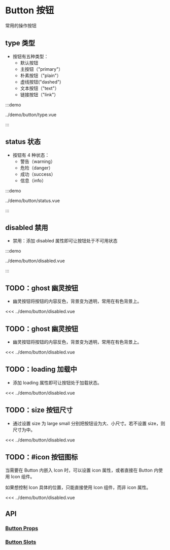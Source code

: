 <script setup>
import demoType from '../demo/button/type.vue';
import demoStatus from '../demo/button/status.vue';
import demoDisabled from '../demo/button/disabled.vue';
</script>

# Button 按钮

常用的操作按钮

## type 类型

<!-- 介绍 -->

- 按钮有五种类型：
  - 默认按钮
  - 主按钮（"primary"）
  - 朴素按钮（"plain"）
  - 虚线按钮("dashed")
  - 文本按钮（"text"）
  - 链接按钮（"link"）

:::demo

../demo/button/type.vue

:::

## status 状态

- 按钮有 4 种状态：
  - 警告（warning）
  - 危险（danger）
  - 成功（success）
  - 信息（info）

:::demo

../demo/button/status.vue

:::

## disabled 禁用

- 禁用：添加 disabled 属性即可让按钮处于不可用状态

:::demo

../demo/button/disabled.vue

:::

## TODO：ghost 幽灵按钮

<!-- 介绍  -->

- 幽灵按钮将按钮的内容反色，背景变为透明，常用在有色背景上。

<!-- 展示组件 -->

<demoDisabled></demoDisabled>

<!-- 展示源码 -->

<<< ../demo/button/disabled.vue

## TODO：ghost 幽灵按钮

<!-- 介绍  -->

- 幽灵按钮将按钮的内容反色，背景变为透明，常用在有色背景上。

<!-- 展示组件 -->

<demoDisabled></demoDisabled>

<!-- 展示源码 -->

<<< ../demo/button/disabled.vue

## TODO：loading 加载中

<!-- 介绍  -->

- 添加 loading 属性即可让按钮处于加载状态。

<!-- 展示组件 -->

<demoDisabled></demoDisabled>

<!-- 展示源码 -->

<<< ../demo/button/disabled.vue

## TODO：size 按钮尺寸

<!-- 介绍  -->

- 通过设置 size 为 large small 分别把按钮设为大、小尺寸。若不设置 size，则尺寸为中。

<!-- 展示组件 -->

<demoDisabled></demoDisabled>

<!-- 展示源码 -->

<<< ../demo/button/disabled.vue

## TODO：#icon 按钮图标

<!-- 介绍  -->

当需要在 Button 内嵌入 Icon 时，可以设置 icon 属性，或者直接在 Button 内使用 Icon 组件。

如果想控制 Icon 具体的位置，只能直接使用 Icon 组件，而非 icon 属性。

<!-- 展示组件 -->

<demoDisabled></demoDisabled>

<!-- 展示源码 -->

<<< ../demo/button/disabled.vue

## API

### [Button Props](../api/interfaces/Button.ButtonProps.md)

### [Button Slots](../api/interfaces/Button.ButtonSlots.md)
